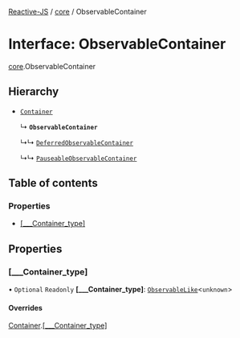 [Reactive-JS](../README.md) / [core](../modules/core.md) / ObservableContainer

# Interface: ObservableContainer

[core](../modules/core.md).ObservableContainer

## Hierarchy

- [`Container`](core.Container.md)

  ↳ **`ObservableContainer`**

  ↳↳ [`DeferredObservableContainer`](core.DeferredObservableContainer.md)

  ↳↳ [`PauseableObservableContainer`](core.PauseableObservableContainer.md)

## Table of contents

### Properties

- [[\_\_\_Container\_type]](core.ObservableContainer.md#[___container_type])

## Properties

### [\_\_\_Container\_type]

• `Optional` `Readonly` **[\_\_\_Container\_type]**: [`ObservableLike`](core.ObservableLike.md)<`unknown`\>

#### Overrides

[Container](core.Container.md).[[___Container_type]](core.Container.md#[___container_type])
